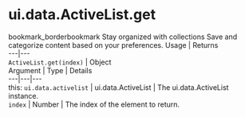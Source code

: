  
#  ui.data.ActiveList.get
bookmark_borderbookmark Stay organized with collections  Save and categorize content based on your preferences. 
Usage | Returns  
---|---  
`ActiveList.get(index)` | Object  
Argument | Type | Details  
---|---|---  
this: `ui.data.activelist` | ui.data.ActiveList | The ui.data.ActiveList instance.  
`index` | Number | The index of the element to return.  
